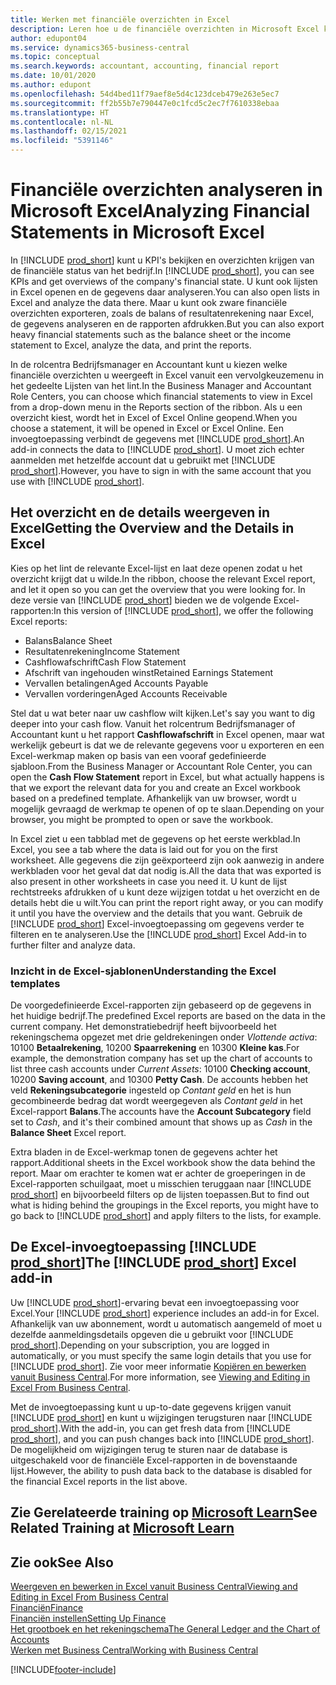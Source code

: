 ```yaml
---
title: Werken met financiële overzichten in Excel
description: Leren hoe u de financiële overzichten in Microsoft Excel kunt openen vanuit Business Central voor een betere analyse.
author: edupont04
ms.service: dynamics365-business-central
ms.topic: conceptual
ms.search.keywords: accountant, accounting, financial report
ms.date: 10/01/2020
ms.author: edupont
ms.openlocfilehash: 54d4bed11f79aef8e5d4c123dceb479e263e5ec7
ms.sourcegitcommit: ff2b55b7e790447e0c1fcd5c2ec7f7610338ebaa
ms.translationtype: HT
ms.contentlocale: nl-NL
ms.lasthandoff: 02/15/2021
ms.locfileid: "5391146"
---
```

# <a name="analyzing-financial-statements-in-microsoft-excel"></a><span data-ttu-id="dcfa3-103">Financiële overzichten analyseren in Microsoft Excel</span><span class="sxs-lookup"><span data-stu-id="dcfa3-103">Analyzing Financial Statements in Microsoft Excel</span></span>

<span data-ttu-id="dcfa3-104">In [!INCLUDE [prod_short](includes/prod_short.md)] kunt u KPI's bekijken en overzichten krijgen van de financiële status van het bedrijf.</span><span class="sxs-lookup"><span data-stu-id="dcfa3-104">In [!INCLUDE [prod_short](includes/prod_short.md)], you can see KPIs and get overviews of the company's financial state.</span></span> <span data-ttu-id="dcfa3-105">U kunt ook lijsten in Excel openen en de gegevens daar analyseren.</span><span class="sxs-lookup"><span data-stu-id="dcfa3-105">You can also open lists in Excel and analyze the data there.</span></span> <span data-ttu-id="dcfa3-106">Maar u kunt ook zware financiële overzichten exporteren, zoals de balans of resultatenrekening naar Excel, de gegevens analyseren en de rapporten afdrukken.</span><span class="sxs-lookup"><span data-stu-id="dcfa3-106">But you can also export heavy financial statements such as the balance sheet or the income statement to Excel, analyze the data, and print the reports.</span></span>  

<span data-ttu-id="dcfa3-107">In de rolcentra Bedrijfsmanager en Accountant kunt u kiezen welke financiële overzichten u weergeeft in Excel vanuit een vervolgkeuzemenu in het gedeelte Lijsten van het lint.</span><span class="sxs-lookup"><span data-stu-id="dcfa3-107">In the Business Manager and Accountant Role Centers, you can choose which financial statements to view in Excel from a drop-down menu in the Reports section of the ribbon.</span></span> <span data-ttu-id="dcfa3-108">Als u een overzicht kiest, wordt het in Excel of Excel Online geopend.</span><span class="sxs-lookup"><span data-stu-id="dcfa3-108">When you choose a statement, it will be opened in Excel or Excel Online.</span></span> <span data-ttu-id="dcfa3-109">Een invoegtoepassing verbindt de gegevens met [!INCLUDE [prod_short](includes/prod_short.md)].</span><span class="sxs-lookup"><span data-stu-id="dcfa3-109">An add-in connects the data to [!INCLUDE [prod_short](includes/prod_short.md)].</span></span> <span data-ttu-id="dcfa3-110">U moet zich echter aanmelden met hetzelfde account dat u gebruikt met [!INCLUDE [prod_short](includes/prod_short.md)].</span><span class="sxs-lookup"><span data-stu-id="dcfa3-110">However, you have to sign in with the same account that you use with [!INCLUDE [prod_short](includes/prod_short.md)].</span></span>  

## <a name="getting-the-overview-and-the-details-in-excel"></a><span data-ttu-id="dcfa3-111">Het overzicht en de details weergeven in Excel</span><span class="sxs-lookup"><span data-stu-id="dcfa3-111">Getting the Overview and the Details in Excel</span></span>

<span data-ttu-id="dcfa3-112">Kies op het lint de relevante Excel-lijst en laat deze openen zodat u het overzicht krijgt dat u wilde.</span><span class="sxs-lookup"><span data-stu-id="dcfa3-112">In the ribbon, choose the relevant Excel report, and let it open so you can get the overview that you were looking for.</span></span> <span data-ttu-id="dcfa3-113">In deze versie van [!INCLUDE [prod_short](includes/prod_short.md)] bieden we de volgende Excel-rapporten:</span><span class="sxs-lookup"><span data-stu-id="dcfa3-113">In this version of [!INCLUDE [prod_short](includes/prod_short.md)], we offer the following Excel reports:</span></span>

- <span data-ttu-id="dcfa3-114">Balans</span><span class="sxs-lookup"><span data-stu-id="dcfa3-114">Balance Sheet</span></span>  
- <span data-ttu-id="dcfa3-115">Resultatenrekening</span><span class="sxs-lookup"><span data-stu-id="dcfa3-115">Income Statement</span></span>  
- <span data-ttu-id="dcfa3-116">Cashflowafschrift</span><span class="sxs-lookup"><span data-stu-id="dcfa3-116">Cash Flow Statement</span></span>  
- <span data-ttu-id="dcfa3-117">Afschrift van ingehouden winst</span><span class="sxs-lookup"><span data-stu-id="dcfa3-117">Retained Earnings Statement</span></span>  
- <span data-ttu-id="dcfa3-118">Vervallen betalingen</span><span class="sxs-lookup"><span data-stu-id="dcfa3-118">Aged Accounts Payable</span></span>  
- <span data-ttu-id="dcfa3-119">Vervallen vorderingen</span><span class="sxs-lookup"><span data-stu-id="dcfa3-119">Aged Accounts Receivable</span></span>  

<span data-ttu-id="dcfa3-120">Stel dat u wat beter naar uw cashflow wilt kijken.</span><span class="sxs-lookup"><span data-stu-id="dcfa3-120">Let's say you want to dig deeper into your cash flow.</span></span> <span data-ttu-id="dcfa3-121">Vanuit het rolcentrum Bedrijfsmanager of Accountant kunt u het rapport **Cashflowafschrift** in Excel openen, maar wat werkelijk gebeurt is dat we de relevante gegevens voor u exporteren en een Excel-werkmap maken op basis van een vooraf gedefinieerde sjabloon.</span><span class="sxs-lookup"><span data-stu-id="dcfa3-121">From the Business Manager or Accountant Role Center, you can open the **Cash Flow Statement** report in Excel, but what actually happens is that we export the relevant data for you and create an Excel workbook based on a predefined template.</span></span> <span data-ttu-id="dcfa3-122">Afhankelijk van uw browser, wordt u mogelijk gevraagd de werkmap te openen of op te slaan.</span><span class="sxs-lookup"><span data-stu-id="dcfa3-122">Depending on your browser, you might be prompted to open or save the workbook.</span></span>  

<span data-ttu-id="dcfa3-123">In Excel ziet u een tabblad met de gegevens op het eerste werkblad.</span><span class="sxs-lookup"><span data-stu-id="dcfa3-123">In Excel, you see a tab where the data is laid out for you on the first worksheet.</span></span> <span data-ttu-id="dcfa3-124">Alle gegevens die zijn geëxporteerd zijn ook aanwezig in andere werkbladen voor het geval dat dat nodig is.</span><span class="sxs-lookup"><span data-stu-id="dcfa3-124">All the data that was exported is also present in other worksheets in case you need it.</span></span> <span data-ttu-id="dcfa3-125">U kunt de lijst rechtstreeks afdrukken of u kunt deze wijzigen totdat u het overzicht en de details hebt die u wilt.</span><span class="sxs-lookup"><span data-stu-id="dcfa3-125">You can print the report right away, or you can modify it until you have the overview and the details that you want.</span></span> <span data-ttu-id="dcfa3-126">Gebruik de [!INCLUDE [prod_short](includes/prod_short.md)] Excel-invoegtoepassing om gegevens verder te filteren en te analyseren.</span><span class="sxs-lookup"><span data-stu-id="dcfa3-126">Use the [!INCLUDE [prod_short](includes/prod_short.md)] Excel Add-in to further filter and analyze data.</span></span>  

### <a name="understanding-the-excel-templates"></a><span data-ttu-id="dcfa3-127">Inzicht in de Excel-sjablonen</span><span class="sxs-lookup"><span data-stu-id="dcfa3-127">Understanding the Excel templates</span></span>

<span data-ttu-id="dcfa3-128">De voorgedefinieerde Excel-rapporten zijn gebaseerd op de gegevens in het huidige bedrijf.</span><span class="sxs-lookup"><span data-stu-id="dcfa3-128">The predefined Excel reports are based on the data in the current company.</span></span> <span data-ttu-id="dcfa3-129">Het demonstratiebedrijf heeft bijvoorbeeld het rekeningschema opgezet met drie geldrekeningen onder *Vlottende activa*: 10100 **Betaalrekening**, 10200 **Spaarrekening** en 10300 **Kleine kas**.</span><span class="sxs-lookup"><span data-stu-id="dcfa3-129">For example, the demonstration company has set up the chart of accounts to list three cash accounts under *Current Assets*: 10100 **Checking account**, 10200 **Saving account**, and 10300 **Petty Cash**.</span></span> <span data-ttu-id="dcfa3-130">De accounts hebben het veld **Rekeningsubcategorie** ingesteld op *Contant geld* en het is hun gecombineerde bedrag dat wordt weergegeven als *Contant geld* in het Excel-rapport **Balans**.</span><span class="sxs-lookup"><span data-stu-id="dcfa3-130">The accounts have the **Account Subcategory** field set to *Cash*, and it's their combined amount that shows up as *Cash* in the **Balance Sheet** Excel report.</span></span>  

<span data-ttu-id="dcfa3-131">Extra bladen in de Excel-werkmap tonen de gegevens achter het rapport.</span><span class="sxs-lookup"><span data-stu-id="dcfa3-131">Additional sheets in the Excel workbook show the data behind the report.</span></span> <span data-ttu-id="dcfa3-132">Maar om erachter te komen wat er achter de groeperingen in de Excel-rapporten schuilgaat, moet u misschien teruggaan naar [!INCLUDE [prod_short](includes/prod_short.md)] en bijvoorbeeld filters op de lijsten toepassen.</span><span class="sxs-lookup"><span data-stu-id="dcfa3-132">But to find out what is hiding behind the groupings in the Excel reports, you might have to go back to [!INCLUDE [prod_short](includes/prod_short.md)] and apply filters to the lists, for example.</span></span>  

## <a name="the-prod_short-excel-add-in"></a><span data-ttu-id="dcfa3-133">De Excel-invoegtoepassing [!INCLUDE [prod_short](includes/prod_short.md)]</span><span class="sxs-lookup"><span data-stu-id="dcfa3-133">The [!INCLUDE [prod_short](includes/prod_short.md)] Excel add-in</span></span>

<span data-ttu-id="dcfa3-134">Uw [!INCLUDE [prod_short](includes/prod_short.md)]-ervaring bevat een invoegtoepassing voor Excel.</span><span class="sxs-lookup"><span data-stu-id="dcfa3-134">Your [!INCLUDE [prod_short](includes/prod_short.md)] experience includes an add-in for Excel.</span></span> <span data-ttu-id="dcfa3-135">Afhankelijk van uw abonnement, wordt u automatisch aangemeld of moet u dezelfde aanmeldingsdetails opgeven die u gebruikt voor [!INCLUDE [prod_short](includes/prod_short.md)].</span><span class="sxs-lookup"><span data-stu-id="dcfa3-135">Depending on your subscription, you are logged in automatically, or you must specify the same login details that you use for [!INCLUDE [prod_short](includes/prod_short.md)].</span></span> <span data-ttu-id="dcfa3-136">Zie voor meer informatie [Kopiëren en bewerken vanuit Business Central](across-work-with-excel.md).</span><span class="sxs-lookup"><span data-stu-id="dcfa3-136">For more information, see [Viewing and Editing in Excel From Business Central](across-work-with-excel.md).</span></span>  

<span data-ttu-id="dcfa3-137">Met de invoegtoepassing kunt u up-to-date gegevens krijgen vanuit [!INCLUDE [prod_short](includes/prod_short.md)] en kunt u wijzigingen terugsturen naar [!INCLUDE [prod_short](includes/prod_short.md)].</span><span class="sxs-lookup"><span data-stu-id="dcfa3-137">With the add-in, you can get fresh data from [!INCLUDE [prod_short](includes/prod_short.md)], and you can push changes back into [!INCLUDE [prod_short](includes/prod_short.md)].</span></span> <span data-ttu-id="dcfa3-138">De mogelijkheid om wijzigingen terug te sturen naar de database is uitgeschakeld voor de financiële Excel-rapporten in de bovenstaande lijst.</span><span class="sxs-lookup"><span data-stu-id="dcfa3-138">However, the ability to push data back to the database is disabled for the financial Excel reports in the list above.</span></span>  

## <a name="see-related-training-at-microsoft-learn"></a><span data-ttu-id="dcfa3-139">Zie Gerelateerde training op [Microsoft Learn](/learn/modules/configure-powerbi-excel-dynamics-365-business-central/index)</span><span class="sxs-lookup"><span data-stu-id="dcfa3-139">See Related Training at [Microsoft Learn](/learn/modules/configure-powerbi-excel-dynamics-365-business-central/index)</span></span>

## <a name="see-also"></a><span data-ttu-id="dcfa3-140">Zie ook</span><span class="sxs-lookup"><span data-stu-id="dcfa3-140">See Also</span></span>

[<span data-ttu-id="dcfa3-141">Weergeven en bewerken in Excel vanuit Business Central</span><span class="sxs-lookup"><span data-stu-id="dcfa3-141">Viewing and Editing in Excel From Business Central</span></span>](across-work-with-excel.md)  
[<span data-ttu-id="dcfa3-142">Financiën</span><span class="sxs-lookup"><span data-stu-id="dcfa3-142">Finance</span></span>](finance.md)  
[<span data-ttu-id="dcfa3-143">Financiën instellen</span><span class="sxs-lookup"><span data-stu-id="dcfa3-143">Setting Up Finance</span></span>](finance-setup-finance.md)  
[<span data-ttu-id="dcfa3-144">Het grootboek en het rekeningschema</span><span class="sxs-lookup"><span data-stu-id="dcfa3-144">The General Ledger and the Chart of Accounts</span></span>](finance-general-ledger.md)  
[<span data-ttu-id="dcfa3-145">Werken met Business Central</span><span class="sxs-lookup"><span data-stu-id="dcfa3-145">Working with Business Central</span></span>](ui-work-product.md)  


[!INCLUDE[footer-include](includes/footer-banner.md)]